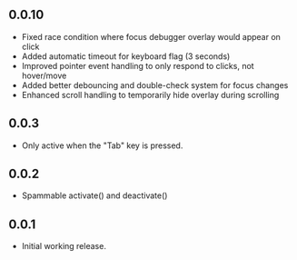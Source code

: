 ## 0.0.10

- Fixed race condition where focus debugger overlay would appear on click
- Added automatic timeout for keyboard flag (3 seconds)
- Improved pointer event handling to only respond to clicks, not hover/move
- Added better debouncing and double-check system for focus changes
- Enhanced scroll handling to temporarily hide overlay during scrolling

## 0.0.3

- Only active when the "Tab" key is pressed.

## 0.0.2

- Spammable activate() and deactivate()

## 0.0.1

- Initial working release.
